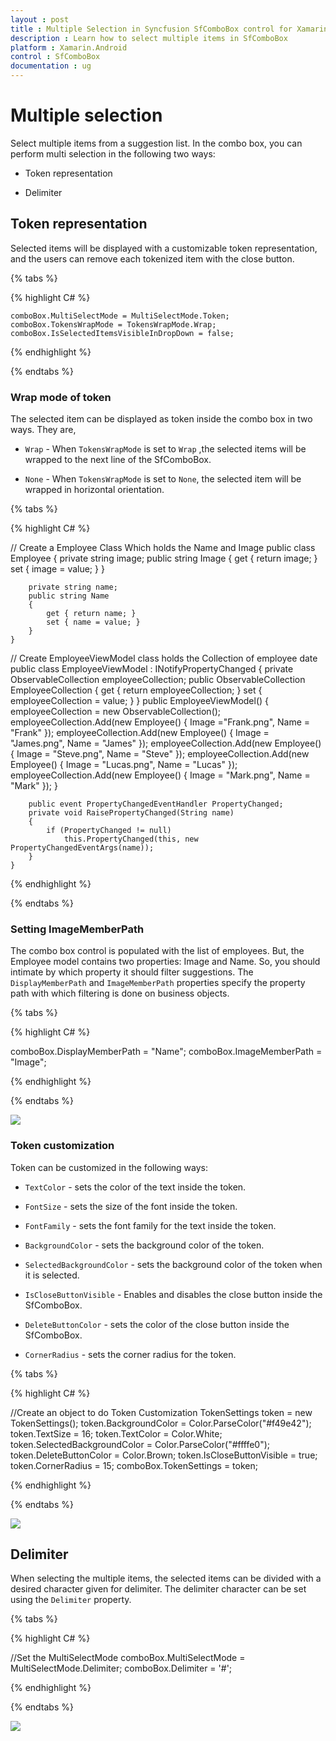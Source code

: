 ```yaml
---
layout : post
title : Multiple Selection in Syncfusion SfComboBox control for Xamarin.Android
description : Learn how to select multiple items in SfComboBox
platform : Xamarin.Android
control : SfComboBox
documentation : ug
---
```


# Multiple selection

Select multiple items from a suggestion list. In the combo box, you can perform multi selection in the following two ways:

* Token representation

* Delimiter

## Token representation

Selected items will be displayed with a customizable token representation, and the users can remove each tokenized item with the close button.

{% tabs %}

{% highlight C# %}
	
    comboBox.MultiSelectMode = MultiSelectMode.Token;
    comboBox.TokensWrapMode = TokensWrapMode.Wrap;
    comboBox.IsSelectedItemsVisibleInDropDown = false;

{% endhighlight %}

{% endtabs %}

### Wrap mode of token

The selected item can be displayed as token inside the combo box in two ways. They are,

* `Wrap` - When `TokensWrapMode` is set to `Wrap` ,the selected items will be wrapped to the next line of the SfComboBox.

* `None` - When `TokensWrapMode` is set to `None`, the selected item will be wrapped in horizontal orientation.

{% tabs %}

{% highlight C# %}

// Create a Employee Class Which holds the Name and Image
public class Employee
    {
        private string image;
        public string Image
        {
            get { return image; }
            set { image = value; }
        }

        private string name;
        public string Name
        {
            get { return name; }
            set { name = value; }
        }
    }

// Create EmployeeViewModel class holds the Collection of employee date
    public class EmployeeViewModel : INotifyPropertyChanged
    {
        private ObservableCollection<Employee> employeeCollection;
        public ObservableCollection<Employee> EmployeeCollection
        {
            get { return employeeCollection; }
            set { employeeCollection = value; }
        }
        public EmployeeViewModel()
        {
            employeeCollection = new ObservableCollection<Employee>();
            employeeCollection.Add(new Employee() { Image ="Frank.png", Name = "Frank" });
            employeeCollection.Add(new Employee() { Image = "James.png", Name = "James" });
            employeeCollection.Add(new Employee() { Image = "Steve.png", Name = "Steve" });
            employeeCollection.Add(new Employee() { Image = "Lucas.png", Name = "Lucas" });
            employeeCollection.Add(new Employee() { Image = "Mark.png", Name = "Mark" });
        }

        public event PropertyChangedEventHandler PropertyChanged;
        private void RaisePropertyChanged(String name)
        {
            if (PropertyChanged != null)
                this.PropertyChanged(this, new PropertyChangedEventArgs(name));
        }
    } 
	
{% endhighlight %}

{% endtabs %}

### Setting ImageMemberPath

The combo box control is populated with the list of employees. But, the Employee model contains two properties: Image and Name. So, you should intimate by which property it should filter suggestions. The `DisplayMemberPath` and `ImageMemberPath` properties specify the property path with which filtering is done on business objects.

{% tabs %}

{% highlight C# %}

 comboBox.DisplayMemberPath = "Name";
 comboBox.ImageMemberPath = "Image"; 
	 
{% endhighlight %}

{% endtabs %}

![](images/TokenRepresentationWrap.png)

### Token customization

Token can be customized in the following ways:

* `TextColor` - sets the color of the text inside the token.

* `FontSize` - sets the size of the font inside the token.

* `FontFamily` - sets the font family for the text inside the token.

* `BackgroundColor` - sets the background color of the token.

* `SelectedBackgroundColor` - sets the background color of the token when it is selected.

* `IsCloseButtonVisible` - Enables and disables the close button inside the SfComboBox.

* `DeleteButtonColor` - sets the color of the close button inside the SfComboBox.

* `CornerRadius` - sets the corner radius for the token.


{% tabs %}

{% highlight C# %}

//Create an object to do Token Customization 
TokenSettings token = new TokenSettings();
token.BackgroundColor = Color.ParseColor("#f49e42");
token.TextSize = 16;
token.TextColor = Color.White;
token.SelectedBackgroundColor = Color.ParseColor("#ffffe0");
token.DeleteButtonColor = Color.Brown;
token.IsCloseButtonVisible = true;
token.CornerRadius = 15;
comboBox.TokenSettings = token; 
	 
{% endhighlight %}

{% endtabs %}

![](images/TokenCustomization.png)

## Delimiter

When selecting the multiple items, the selected items can be divided with a desired character given for delimiter. The delimiter character can be set using the `Delimiter` property.

{% tabs %}

{% highlight C# %}

//Set the MultiSelectMode
comboBox.MultiSelectMode = MultiSelectMode.Delimiter;
comboBox.Delimiter = '#'; 
	 
{% endhighlight %}

{% endtabs %}
	
![](images/delimiter.png)
	




